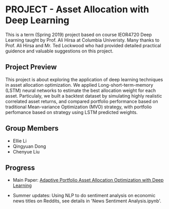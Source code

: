 # PROJECT - Asset Allocation with Deep Learning
This is a term (Spring 2019) project based on course IEOR4720 Deep Learning taught by Prof. Ali Hirsa at Columbia Univeristy. Many thanks to Prof. Ali Hirsa and Mr. Ted Lockwood who had provided detailed practical guidence and valuable suggestions on this project. 

## Project Preview
This project is about exploring the application of deep learning techniques in asset allocation optimization. We applied Long-short-term-memory (LSTM) neural networks to estimate the best allocation weight for each asset. Particulaly, we built a backtest dataset by simulating highly realistic correlated asset returns, and compared portfolio performance based on traditional Mean-variance Optimization (MVO) strategy, with portfolio perfomance based on strategy using LSTM predicted weights.

## Group Members
- Ellie Li
- Qingyuan Dong
- Chenyue Liu

## Progress
- Main Paper: [Adaptive Portfolio Asset Allocation Optimization with Deep Learning](https://github.com/qydongemma/PJ-Asset_Allocation_with_LSTM/blob/master/readings/Adaptive%20Portfolio%20Asset%20Allocation%20Optimization%20with%20Deep%20Learning.pdf)

- Summer updates: Using NLP to do sentiment analysis on economic news titles on Reddits, see details in 'News Sentiment Analysis.ipynb'.
